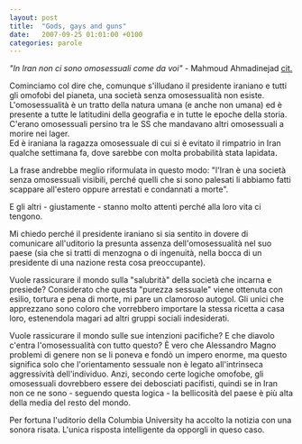 ```yaml
---
layout: post
title:  "Gods, gays and guns"
date:   2007-09-25 01:01:00 +0100
categories: parole
---
```

*"In Iran non ci sono omosessuali come da voi"* - Mahmoud Ahmadinejad [cit.](http://uk.reuters.com/article/worldNews/idUKN2428553420070924)

Cominciamo col dire che, comunque s'illudano il presidente iraniano e tutti gli omofobi del pianeta, una società senza omosessualità non esiste. L'omosessualità è un tratto della natura umana (e anche non umana) ed è presente a tutte le latitudini della geografia e in tutte le epoche della storia. C'erano omosessuali persino tra le SS che mandavano altri omosessuali a morire nei lager.  
Ed è iraniana la ragazza omosessuale di cui si è evitato il rimpatrio in Iran qualche settimana fa, dove sarebbe con molta probabilità stata lapidata.

La frase andrebbe meglio riformulata in questo modo: "l'Iran è una società senza omosessuali visibili, perché quelli che si sono palesati li abbiamo fatti scappare all'estero oppure arrestati e condannati a morte".

E gli altri - giustamente - stanno molto attenti perché alla loro vita ci tengono.

Mi chiedo perché il presidente iraniano si sia sentito in dovere di comunicare all'uditorio la presunta assenza dell'omosessualità nel suo paese (sia che si tratti di menzogna o di ingenuità, nella bocca di un presidente di una nazione resta cosa preoccupante).

Vuole rassicurare il mondo sulla "salubrità" della società che incarna e presiede? Considerato che questa "purezza sessuale" viene ottenuta con esilio, tortura e pena di morte, mi pare un clamoroso autogol. Gli unici che apprezzano sono coloro che vorrebbero importare la stessa ricetta a casa loro, estenendola magari ad altri gruppi sociali indesiderati.

Vuole rassicurare il mondo sulle sue intenzioni pacifiche? E che diavolo c'entra l'omosessualità con tutto questo? È vero che Alessandro Magno problemi di genere non se li poneva e fondò un impero enorme, ma questo significa solo che l'orientamento sessuale non è legato all'intrinseca aggressività dell'individuo.
Anzi, secondo certe logiche omofobe, gli omosessuali dovrebbero essere dei debosciati pacifisti, quindi se in Iran non  ce ne sono - seguendo questa logica - la bellicosità del paese è più alta della media del resto del mondo.

Per fortuna l'uditorio della Columbia University ha accolto la notizia con una sonora risata. L'unica risposta intelligente da opporgli in queso caso.